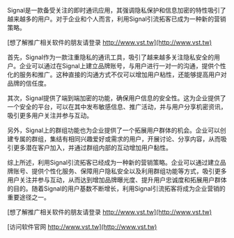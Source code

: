 Signal是一款备受关注的即时通讯应用，其强调隐私保护和信息加密的特性吸引了越来越多的用户。对于企业和个人而言，利用Signal引流拓客已成为一种新的营销策略。

[想了解推广相关软件的朋友请登录 http://www.vst.tw](http://www.vst.tw)

首先，Signal作为一款注重隐私的通讯工具，吸引了越来越多关注隐私安全的用户。企业可以通过在Signal上建立品牌账号，与用户进行一对一的沟通，提供个性化的服务和推广。这种直接的沟通方式不仅可以增加用户粘性，还能够提高用户对品牌的信任度。

其次，Signal提供了端到端加密的功能，确保用户信息的安全性。这为企业提供了一个安全的平台，可以在其中发布敏感信息、推广活动，并与用户分享机密资讯，吸引更多用户关注并参与互动。

另外，Signal上的群组功能也为企业提供了一个拓展用户群体的机会。企业可以创建专属的群组，集结有相同兴趣爱好或需求的用户，开展讨论、分享内容，从而吸引更多潜在客户加入，并通过群组内部的互动增加用户黏性。

综上所述，利用Signal引流拓客已经成为一种新的营销策略。企业可以通过建立品牌账号、提供个性化服务、保障用户隐私安全以及利用群组功能等方式，吸引更多用户关注并参与互动，从而达到增加品牌曝光度、提升用户忠诚度和拓展用户群体的目的。随着Signal的用户基数不断增长，利用Signal引流拓客将成为企业营销的重要途径之一。

[想了解推广相关软件的朋友请登录 http://www.vst.tw](http://www.vst.tw)


[访问软件官网 http://www.vst.tw](http://www.vst.tw)

